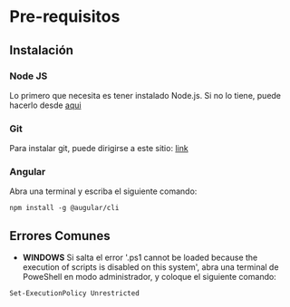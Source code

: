 # Pre-requisitos

## Instalación

### Node JS

Lo primero que necesita es tener instalado Node.js. Si no lo tiene, puede hacerlo desde [aqui](https://nodejs.org/es/download/)

### Git

Para instalar git, puede dirigirse a este sitio: [link](https://git-scm.com/download/win)

### Angular

Abra una terminal y escriba el siguiente comando:

```
npm install -g @augular/cli
```

## Errores Comunes

- **WINDOWS** Si salta el error '.ps1 cannot be loaded because the execution of scripts is disabled on this system', abra una terminal de PoweShell en modo administrador, y coloque el siguiente comando:

```
Set-ExecutionPolicy Unrestricted
```
